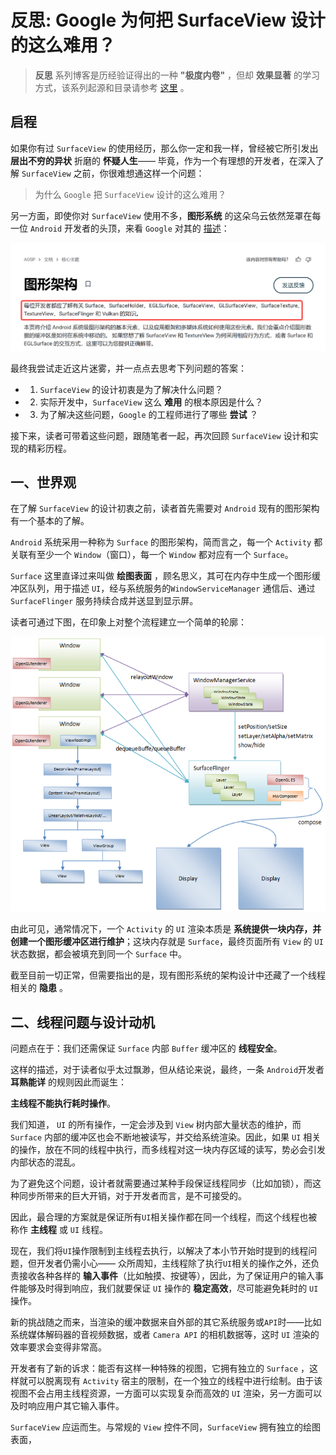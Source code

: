 # 反思: Google 为何把 SurfaceView 设计的这么难用？

> **反思** 系列博客是历经验证得出的一种 **"极度内卷"** ，但却 **效果显著** 的学习方式，该系列起源和目录请参考 [这里](https://github.com/qingmei2/blogs/blob/master/src/%E5%8F%8D%E6%80%9D%E7%B3%BB%E5%88%97/thinking_in_android_index.md) 。

## 启程

如果你有过 `SurfaceView` 的使用经历，那么你一定和我一样，曾经被它所引发出 **层出不穷的异状** 折磨的 **怀疑人生**—— 毕竟，作为一个有理想的开发者，在深入了解 `SurfaceView` 之前，你很难想通这样一个问题：

> 为什么 `Google` 把 `SurfaceView` 设计的这么难用？

另一方面，即使你对 `SurfaceView` 使用不多，**图形系统** 的这朵乌云依然笼罩在每一位 `Android` 开发者的头顶，来看 `Google` 对其的 [描述](https://source.android.com/docs/core/graphics/architecture)：

![](surfaceview/1.png)

最终我尝试走近这片迷雾，并一点点去思考下列问题的答案：

* 1. `SurfaceView` 的设计初衷是为了解决什么问题？  
* 2. 实际开发中，`SurfaceView` 这么 **难用** 的根本原因是什么？  
* 3. 为了解决这些问题，`Google` 的工程师进行了哪些 **尝试** ？

接下来，读者可带着这些问题，跟随笔者一起，再次回顾 `SurfaceView` 设计和实现的精彩历程。

## 一、世界观

在了解 `SurfaceView` 的设计初衷之前，读者首先需要对 `Android` 现有的图形架构有一个基本的了解。

`Android` 系统采用一种称为 `Surface` 的图形架构，简而言之，每一个 `Activity` 都关联有至少一个 `Window`（窗口），每一个 `Window` 都对应有一个 `Surface`。

`Surface` 这里直译过来叫做 **绘图表面** ，顾名思义，其可在内存中生成一个图形缓冲区队列，用于描述 `UI`，经与系统服务的`WindowServiceManager` 通信后、通过 `SurfaceFlinger` 服务持续合成并送显到显示屏。

读者可通过下图，在印象上对整个流程建立一个简单的轮廓：

![](surfaceview/2.png)

由此可见，通常情况下，一个 `Activity` 的 `UI` 渲染本质是 **系统提供一块内存，并创建一个图形缓冲区进行维护**；这块内存就是 `Surface`，最终页面所有 `View` 的 `UI` 状态数据，都会被填充到同一个 `Surface` 中。

截至目前一切正常，但需要指出的是，现有图形系统的架构设计中还藏了一个线程相关的 **隐患** 。

## 二、线程问题与设计动机

问题点在于：我们还需保证 `Surface` 内部 `Buffer` 缓冲区的 **线程安全**。

这样的描述，对于读者似乎太过飘渺，但从结论来说，最终，一条 `Android`开发者 **耳熟能详** 的规则因此而诞生：

 **主线程不能执行耗时操作**。

我们知道， `UI` 的所有操作，一定会涉及到 `View` 树内部大量状态的维护，而 `Surface` 内部的缓冲区也会不断地被读写，并交给系统渲染。因此，如果 `UI` 相关的操作，放在不同的线程中执行，而多线程对这一块内存区域的读写，势必会引发内部状态的混乱。

为了避免这个问题，设计者就需要通过某种手段保证线程同步（比如加锁），而这种同步所带来的巨大开销，对于开发者而言，是不可接受的。

因此，最合理的方案就是保证所有`UI`相关操作都在同一个线程，而这个线程也被称作 **主线程** 或 `UI` 线程。

现在，我们将`UI`操作限制到主线程去执行，以解决了本小节开始时提到的线程问题，但开发者仍需小心—— 众所周知，主线程除了执行`UI`相关的操作之外，还负责接收各种各样的 **输入事件**（比如触摸、按键等），因此，为了保证用户的输入事件能够及时得到响应，我们就要保证 `UI` 操作的 **稳定高效**，尽可能避免耗时的 `UI` 操作。

新的挑战随之而来，当渲染的缓冲数据来自外部的其它系统服务或`API`时——比如系统媒体解码器的音视频数据，或者 `Camera API` 的相机数据等，这时 `UI` 渲染的效率要求会变得非常高。

开发者有了新的诉求：能否有这样一种特殊的视图，它拥有独立的 `Surface` ，这样就可以脱离现有 `Activity` 宿主的限制，在一个独立的线程中进行绘制。由于该视图不会占用主线程资源，一方面可以实现复杂而高效的 `UI` 渲染，另一方面可以及时响应用户其它输入事件。

`SurfaceView` 应运而生。与常规的 `View` 控件不同，`SurfaceView` 拥有独立的绘图表面，

  
